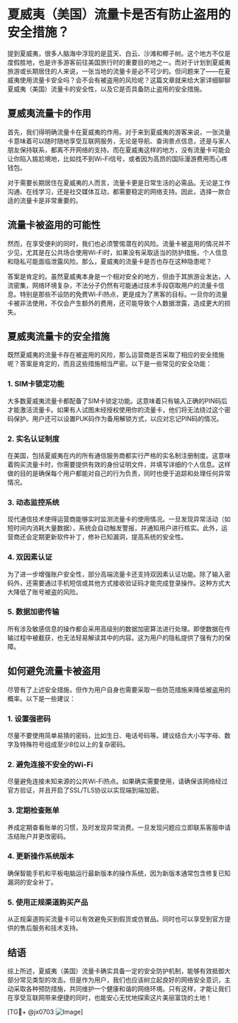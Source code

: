 # 夏威夷（美国）流量卡是否有防止盗用的安全措施？

提到夏威夷，很多人脑海中浮现的是蓝天、白云、沙滩和椰子树。这个地方不仅是度假胜地，也是许多游客前往美国旅行时的重要目的地之一。而对于计划到夏威夷旅游或长期居住的人来说，一张当地的流量卡是必不可少的。但问题来了——在夏威夷使用流量卡安全吗？会不会有被盗用的风险呢？这篇文章就来给大家详细聊聊夏威夷（美国）流量卡的安全性，以及它是否具备防止盗用的安全措施。

## 夏威夷流量卡的作用

首先，我们得明确流量卡在夏威夷的作用。对于来到夏威夷的游客来说，一张流量卡意味着可以随时随地享受互联网服务，无论是导航、查询景点信息，还是与家人朋友保持联系，都离不开网络的支持。而在夏威夷这样的地方，没有流量卡可能会让你陷入尴尬境地，比如找不到Wi-Fi信号，或者因为高昂的国际漫游费用而心疼钱包。

对于需要长期居住在夏威夷的人而言，流量卡更是日常生活的必需品。无论是工作沟通、在线学习，还是社交媒体互动，都需要稳定的网络支持。因此，选择一款合适的流量卡是非常重要的。

## 流量卡被盗用的可能性

然而，在享受便利的同时，我们也必须警惕潜在的风险。流量卡被盗用的情况并不少见，尤其是在公共场合使用Wi-Fi时，如果没有采取适当的防护措施，个人信息和隐私可能面临泄露风险。那么，夏威夷的流量卡是否也存在这种隐患呢？

答案是肯定的。虽然夏威夷本身是一个相对安全的地方，但由于其旅游业发达，人流密集，网络环境复杂，不法分子仍然有可能通过技术手段窃取用户的流量卡信息。特别是那些不设防的免费Wi-Fi热点，更是成为了黑客的目标。一旦你的流量卡被非法使用，不仅会产生额外的费用，还可能导致个人数据泄露，造成更大的损失。

## 夏威夷流量卡的安全措施

既然夏威夷的流量卡存在被盗用的风险，那么运营商是否采取了相应的安全措施呢？答案是肯定的，而且这些措施相当严密。以下是一些常见的安全功能：

### 1. SIM卡锁定功能
大多数夏威夷流量卡都配备了SIM卡锁定功能。这意味着只有输入正确的PIN码后才能激活流量卡。如果有人试图未经授权使用你的流量卡，他们将无法绕过这个密码保护。用户还可以设置PUK码作为备用解锁方式，以应对忘记PIN码的情况。

### 2. 实名认证制度
在美国，包括夏威夷在内的所有通信服务商都实行严格的实名制注册制度。这意味着购买流量卡时，你需要提供有效的身份证明文件，并填写详细的个人信息。这样做的目的是确保每个用户都能对自己的行为负责，同时也便于追踪和处理任何异常情况。

### 3. 动态监控系统
现代通信技术使得运营商能够实时监测流量卡的使用情况。一旦发现异常活动（如短时间内消耗大量数据），系统会自动触发警报，并通知用户进行核实。此外，运营商还会定期更新软件补丁，修补已知漏洞，提高系统的安全性。

### 4. 双因素认证
为了进一步增强账户安全性，部分高端流量卡还支持双因素认证功能。除了输入密码外，还需要通过手机短信或其他方式接收验证码才能完成登录操作。这种方式大大降低了账号被盗的风险。

### 5. 数据加密传输
所有涉及敏感信息的操作都会采用高级别的数据加密算法进行处理。即使数据在传输过程中被截获，也无法轻易解读其中的内容。这为用户的隐私提供了强有力的保障。

## 如何避免流量卡被盗用

尽管有了上述安全措施，但作为用户自身也需要采取一些防范措施来降低被盗用的概率。以下是一些建议：

### 1. 设置强密码
尽量不要使用简单易猜的密码，比如生日、电话号码等。建议结合大小写字母、数字及特殊符号组成至少8位以上的复杂密码。

### 2. 避免连接不安全的Wi-Fi
尽量避免连接未知来源的公共Wi-Fi热点。如果确实需要使用，请确保该网络经过官方验证，并且开启了SSL/TLS协议以实现端到端加密。

### 3. 定期检查账单
养成定期查看账单的习惯，及时发现异常消费。一旦发现问题应立即联系客服申请冻结账户并更改密码。

### 4. 更新操作系统版本
确保智能手机和平板电脑运行最新版本的操作系统，因为新版本通常包含修复已知漏洞的安全补丁。

### 5. 使用正规渠道购买产品
从正规渠道购买流量卡可以有效避免买到假货或仿冒品。同时也可以享受到官方提供的售后服务和技术支持。

## 结语

综上所述，夏威夷（美国）流量卡确实具备一定的安全防护机制，能够有效抵御大部分常见类型的攻击。但是作为用户，我们也应该树立起良好的网络安全意识，主动采取各种预防措施，共同维护一个健康和谐的网络环境。只有这样，才能让我们在享受互联网带来便捷的同时，也能安心无忧地探索这片美丽富饶的土地！

[TG💪+ @jx0703 ![Image](https://github.com/user-attachments/assets/dbca1d08-cadb-493c-b0ec-ad6f7a83f270)]